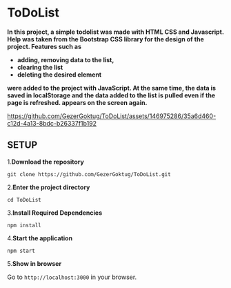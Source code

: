 <h1>ToDoList</h1>
<strong><p>In this project, a simple todolist was made with HTML CSS and Javascript. Help was taken from the Bootstrap CSS library for the design of the project. Features such as
<ul>
<li>adding, removing data to the list, </li>  
<li>clearing the list</li>  
<li>deleting the desired element</li>  
</ul>
were added to the project with JavaScript. At the same time, the data is saved in localStorage and the data added to the list is pulled even if the page is refreshed. appears on the screen again.
</p></strong>



https://github.com/GezerGoktug/ToDoList/assets/146975286/35a6d460-c12d-4a13-8bdc-b26337f1b192




## SETUP

1.**Download the repository**

```
git clone https://github.com/GezerGoktug/ToDoList.git
```

2.**Enter the project directory**

```
cd ToDoList
```

3.**Install Required Dependencies**

```
npm install
```

4.**Start the application**

```
npm start
```

5.**Show in browser**

Go to `http://localhost:3000` in your browser.




